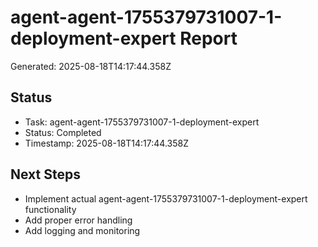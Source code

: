 # agent-agent-1755379731007-1-deployment-expert Report

Generated: 2025-08-18T14:17:44.358Z

## Status
- Task: agent-agent-1755379731007-1-deployment-expert
- Status: Completed
- Timestamp: 2025-08-18T14:17:44.358Z

## Next Steps
- Implement actual agent-agent-1755379731007-1-deployment-expert functionality
- Add proper error handling
- Add logging and monitoring
